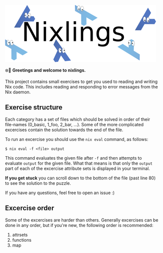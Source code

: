![](./logo.png)

❄️💙 **Greetings and welcome to nixlings.**

This project contains small exercises to get you used to reading and
writing Nix code.  This includes reading and responding to error
messages from the Nix daemon.


## Exercise structure

Each category has a set of files which should be solved in order of
their file-names (0_basic, 1_foo, 2_bar, ...).  Some of the more
complicated excercises contain the solution towards the end of the
file.

To run an excercise you should use the `nix eval` command, as follows:

```
$ nix eval -f <file> output
```

This command evaluates the given file after `-f` and then attempts to
evaluate `output` for the given file.  What that means is that only
the `output` part of each of the excercise attribute sets is displayed
in your terminal.

**If you get stuck** you can scroll down to the bottom of the file
(past line 80) to see the solution to the puzzle.

If you have any questions, feel free to open an issue :)


## Excercise order

Some of the excercises are harder than others.  Generally excercises
can be done in any order, but if you're new, the following order is
recommended:

1. attrsets
2. functions
3. map
